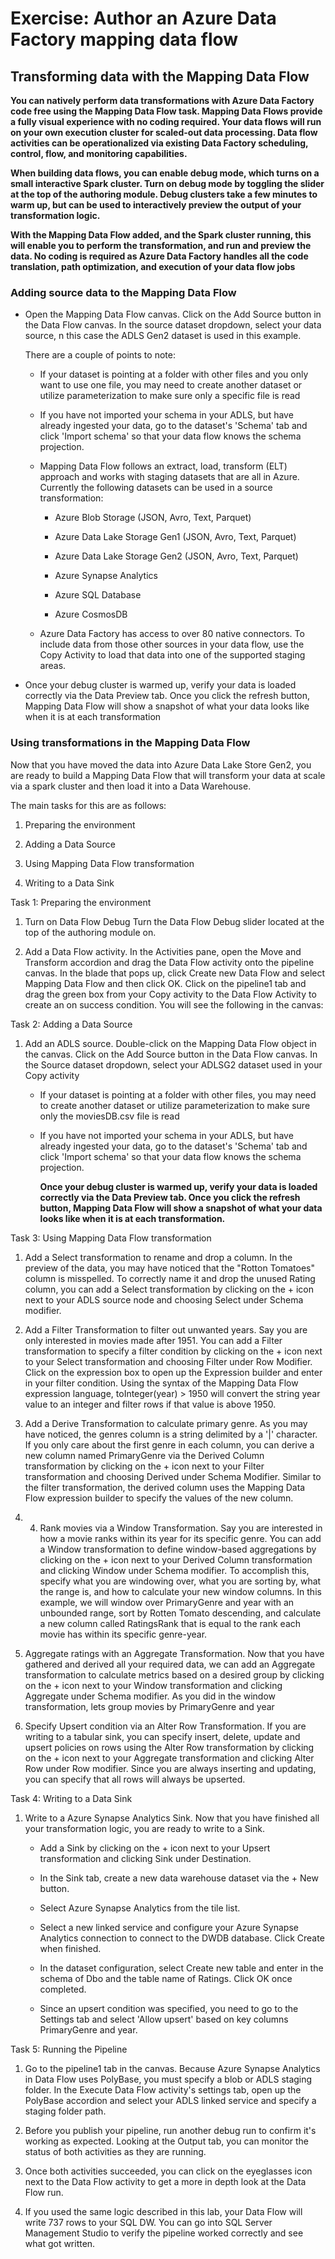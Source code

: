 # Exercise: Author an Azure Data Factory mapping data flow

## Transforming data with the Mapping Data Flow

**You can natively perform data transformations with Azure Data Factory code free using the Mapping Data Flow task. Mapping Data Flows provide a fully visual experience with no coding required. Your data flows will run on your own execution cluster for scaled-out data processing. Data flow activities can be operationalized via existing Data Factory scheduling, control, flow, and monitoring capabilities.**

**When building data flows, you can enable debug mode, which turns on a small interactive Spark cluster. Turn on debug mode by toggling the slider at the top of the authoring module. Debug clusters take a few minutes to warm up, but can be used to interactively preview the output of your transformation logic.**


**With the Mapping Data Flow added, and the Spark cluster running, this will enable you to perform the transformation, and run and preview the data. No coding is required as Azure Data Factory handles all the code translation, path optimization, and execution of your data flow jobs**

### Adding source data to the Mapping Data Flow

- Open the Mapping Data Flow canvas. Click on the Add Source button in the Data Flow canvas. In the source dataset dropdown, select your data source, n this case the ADLS Gen2 dataset is used in this example.

    There are a couple of points to note:
    -   If your dataset is pointing at a folder with other files and you only want to use one file, you may need to create another dataset or utilize parameterization to make sure only a specific file is read

    -   If you have not imported your schema in your ADLS, but have already ingested your data, go to the dataset's 'Schema' tab and click 'Import schema' so that your data flow knows the schema projection.
    
    -   Mapping Data Flow follows an extract, load, transform (ELT) approach and works with staging datasets that are all in Azure. Currently the following datasets can be used in a source transformation:

        -   Azure Blob Storage (JSON, Avro, Text, Parquet)

        -   Azure Data Lake Storage Gen1 (JSON, Avro, Text, Parquet)

        -   Azure Data Lake Storage Gen2 (JSON, Avro, Text, Parquet)

        -   Azure Synapse Analytics

        -   Azure SQL Database

        -   Azure CosmosDB

    -   Azure Data Factory has access to over 80 native connectors. To include data from those other sources in your data flow, use the Copy Activity to load that data into one of the supported staging areas.

-   Once your debug cluster is warmed up, verify your data is loaded correctly via the Data Preview tab. Once you click the refresh button, Mapping Data Flow will show a snapshot of what your data looks like when it is at each transformation

### Using transformations in the Mapping Data Flow

Now that you have moved the data into Azure Data Lake Store Gen2, you are ready to build a Mapping Data Flow that will transform your data at scale via a spark cluster and then load it into a Data Warehouse.

The main tasks for this are as follows:

1. Preparing the environment

2. Adding a Data Source

3. Using Mapping Data Flow transformation

4. Writing to a Data Sink

Task 1: Preparing the environment

1. Turn on Data Flow Debug Turn the Data Flow Debug slider located at the top of the authoring module on.

2. Add a Data Flow activity. In the Activities pane, open the Move and Transform accordion and drag the Data Flow activity onto the pipeline canvas. In the blade that pops up, click Create new Data Flow and select Mapping Data Flow and then click OK. Click on the pipeline1 tab and drag the green box from your Copy activity to the Data Flow Activity to create an on success condition. You will see the following in the canvas:

Task 2: Adding a Data Source

1. Add an ADLS source. Double-click on the Mapping Data Flow object in the canvas. Click on the Add Source button in the Data Flow canvas. In the Source dataset dropdown, select your ADLSG2 dataset used in your Copy activity

    -  If your dataset is pointing at a folder with other files, you may need to create another dataset or utilize parameterization to make sure only the moviesDB.csv file is read

    -  If you have not imported your schema in your ADLS, but have already ingested your data, go to the dataset's 'Schema' tab and click 'Import schema' so that your data flow knows the schema projection.

        **Once your debug cluster is warmed up, verify your data is loaded correctly via the Data Preview tab. Once you click the refresh button, Mapping Data Flow will show a snapshot of what your data looks like when it is at each transformation.**

Task 3: Using Mapping Data Flow transformation

1. Add a Select transformation to rename and drop a column. In the preview of the data, you may have noticed that the "Rotton Tomatoes" column is misspelled. To correctly name it and drop the unused Rating column, you can add a Select transformation by clicking on the + icon next to your ADLS source node and choosing Select under Schema modifier.

2. Add a Filter Transformation to filter out unwanted years. Say you are only interested in movies made after 1951. You can add a Filter transformation to specify a filter condition by clicking on the + icon next to your Select transformation and choosing Filter under Row Modifier. Click on the expression box to open up the Expression builder and enter in your filter condition. Using the syntax of the Mapping Data Flow expression language, toInteger(year) > 1950 will convert the string year value to an integer and filter rows if that value is above 1950.

3. Add a Derive Transformation to calculate primary genre. As you may have noticed, the genres column is a string delimited by a '|' character. If you only care about the first genre in each column, you can derive a new column named PrimaryGenre via the Derived Column transformation by clicking on the + icon next to your Filter transformation and choosing Derived under Schema Modifier. Similar to the filter transformation, the derived column uses the Mapping Data Flow expression builder to specify the values of the new column.

4. 4. Rank movies via a Window Transformation. Say you are interested in how a movie ranks within its year for its specific genre. You can add a 
Window transformation to define window-based aggregations by clicking on the + icon next to your Derived Column transformation and clicking Window under Schema modifier. To accomplish this, specify what you are windowing over, what you are sorting by, what the range is, and how to calculate your new window columns. In this example, we will window over PrimaryGenre and year with an unbounded range, sort by Rotten Tomato descending, and calculate a new column called RatingsRank that is equal to the rank each movie has within its specific genre-year.

5. Aggregate ratings with an Aggregate Transformation. Now that you have gathered and derived all your required data, we can add an  Aggregate transformation to calculate metrics based on a desired group by clicking on the + icon next to your Window transformation and clicking Aggregate under Schema modifier. As you did in the window transformation, lets group movies by PrimaryGenre and year

6. Specify Upsert condition via an Alter Row Transformation. If you are writing to a tabular sink, you can specify insert, delete, update and upsert policies on rows using the Alter Row transformation by clicking on the + icon next to your Aggregate transformation and clicking Alter Row under Row modifier. Since you are always inserting and updating, you can specify that all rows will always be upserted.

Task 4: Writing to a Data Sink

1. Write to a Azure Synapse Analytics Sink. Now that you have finished all your transformation logic, you are ready to write to a Sink.

    - Add a Sink by clicking on the + icon next to your Upsert transformation and clicking Sink under Destination.

    - In the Sink tab, create a new data warehouse dataset via the + New button.

    - Select Azure Synapse Analytics from the tile list.

    - Select a new linked service and configure your Azure Synapse Analytics connection to connect to the DWDB database. Click Create when finished.

    - In the dataset configuration, select Create new table and enter in the schema of Dbo and the table name of Ratings. Click OK once completed.

    - Since an upsert condition was specified, you need to go to the Settings tab and select 'Allow upsert' based on key columns PrimaryGenre and year.

Task 5: Running the Pipeline

1. Go to the pipeline1 tab in the canvas. Because Azure Synapse Analytics in Data Flow uses PolyBase, you must specify a blob or ADLS staging folder. In the Execute Data Flow activity's settings tab, open up the PolyBase accordion and select your ADLS linked service and specify a staging folder path.

2. Before you publish your pipeline, run another debug run to confirm it's working as expected. Looking at the Output tab, you can monitor the status of both activities as they are running.

3. Once both activities succeeded, you can click on the eyeglasses icon next to the Data Flow activity to get a more in depth look at the Data Flow run.

4. If you used the same logic described in this lab, your Data Flow will write 737 rows to your SQL DW. You can go into 
SQL Server Management Studio to verify the pipeline worked correctly and see what got written.